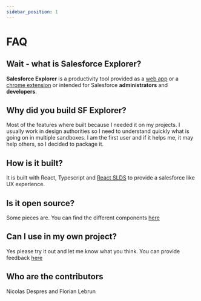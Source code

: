```yaml
---
sidebar_position: 1
---
```


# FAQ


## Wait - what is Salesforce Explorer?
**Salesforce Explorer** is a productivity tool provided as a [web app](https://app.sf-explorer.com) or a [chrome extension](https://chrome.google.com/webstore/detail/salesforce-explorer/eabpolgjfkpchgffbkiedgfemcgbnbde) or intended for Salesforce **administrators** and **developers**.

## Why did you build SF Explorer?
Most of the features where built because I needed it on my projects. I usually work in design authorities so I need to understand quickly what is going on in multiple sandboxes. I am the first user and if it helps me, it may help others, so I decided to package it.


## How is it built?
It is built with React, Typescript and [React SLDS](https://github.com/mashmatrix/react-lightning-design-system/blob/master/README.md) to provide a salesforce like UX experience.

## Is it open source?
Some pieces are. You can find the different components [here](https://github.com/orgs/sf-explorer/repositories)

## Can I use in my own project?
Yes please try it out and let me know what you think. You can provide feedback [here](https://github.com/sf-explorer/documentation/issues)

## Who are the contributors
Nicolas Despres and Florian Lebrun
